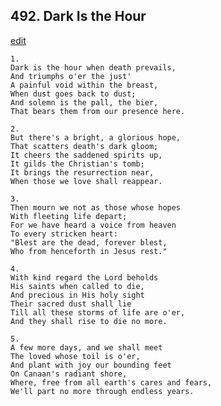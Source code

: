 
## 492.  Dark Is the Hour
[edit](https://docs.google.com/document/d/1YW-lHWWVeKMLEfE5oaCB37hHS_7URG7_/edit?mode=html)



    1.
    Dark is the hour when death prevails, 
    And triumphs o'er the just' 
    A painful void within the breast, 
    When dust goes back to dust; 
    And solemn is the pall, the bier, 
    That bears them from our presence here. 

    2.
    But there's a bright, a glorious hope, 
    That scatters death's dark gloom; 
    It cheers the saddened spirits up, 
    It gilds the Christian's tomb; 
    It brings the resurrection near, 
    When those we love shall reappear. 

    3.
    Then mourn we not as those whose hopes 
    With fleeting life depart; 
    For we have heard a voice from heaven 
    To every stricken heart: 
    "Blest are the dead, forever blest, 
    Who from henceforth in Jesus rest." 

    4.
    With kind regard the Lord beholds 
    His saints when called to die, 
    And precious in His holy sight 
    Their sacred dust shall lie 
    Till all these storms of life are o'er, 
    And they shall rise to die no more. 

    5.
    A few more days, and we shall meet 
    The loved whose toil is o'er, 
    And plant with joy our bounding feet 
    On Canaan's radiant shore, 
    Where, free from all earth's cares and fears, 
    We'll part no more through endless years.
